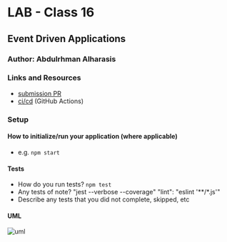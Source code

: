 # LAB - Class 16

## Event Driven Applications

### Author: Abdulrhman Alharasis
### Links and Resources

- [submission PR](https://github.com/401-advanced-javascript-Dante/lab11/pull/4)
- [ci/cd](https://github.com/401-advanced-javascript-Dante/lab11/actions/runs/34416869) (GitHub Actions)

### Setup

#### How to initialize/run your application (where applicable)

- e.g. `npm start`

#### Tests

- How do you run tests?
`npm test`
- Any tests of note?
    "jest --verbose --coverage"
    "lint": "eslint '**/*.js'"
- Describe any tests that you did not complete, skipped, etc

#### UML

![uml](https://i.ibb.co/J3FfrzS/lab16.jpg)


